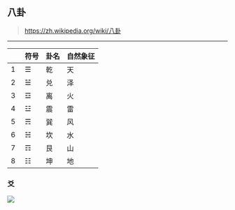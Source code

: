 ## 八卦
>https://zh.wikipedia.org/wiki/八卦
---
　|符号|卦名|自然象征
---|---|---|---
1|☰|乾|天
2|☱|兑|泽
3|☲|离|火
4|☳|震|雷
5|☴|巽|风
6|☵|坎|水
7|☶|艮|山
8|☷|坤|地
### 爻
![](https://upload.wikimedia.org/wikipedia/commons/b/b7/Xiantianbagua.png)